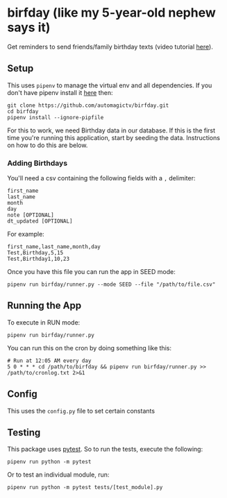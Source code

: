 # birfday (like my 5-year-old nephew says it)

Get reminders to send friends/family birthday texts (video tutorial [here](https://youtu.be/KRn2xb1bxXM)).

## Setup

This uses `pipenv` to manage the virtual env and all dependencies. If you don't have pipenv install it [here](https://pypi.org/project/pipenv/) then:

```
git clone https://github.com/automagictv/birfday.git
cd birfday
pipenv install --ignore-pipfile
```

For this to work, we need Birthday data in our database. If this is the first time you're running this application, start by seeding the data. Instructions on how to do this are below.

### Adding Birthdays

You'll need a csv containing the following fields with a `,` delimiter:

```
first_name
last_name
month
day
note [OPTIONAL]
dt_updated [OPTIONAL]
```

For example:

```
first_name,last_name,month,day
Test,Birthday,5,15
Test,Birthday1,10,23
```

Once you have this file you can run the app in SEED mode:

```
pipenv run birfday/runner.py --mode SEED --file "/path/to/file.csv"
```

## Running the App

To execute in RUN mode:

```
pipenv run birfday/runner.py
```

You can run this on the cron by doing something like this:

```
# Run at 12:05 AM every day
5 0 * * * cd /path/to/birfday && pipenv run birfday/runner.py >> /path/to/cronlog.txt 2>&1
```

## Config

This uses the `config.py` file to set certain constants

## Testing

This package uses [pytest](https://docs.pytest.org/en/stable/). So to run the tests, execute the following:

```
pipenv run python -m pytest
```

Or to test an individual module, run:

```
pipenv run python -m pytest tests/[test_module].py
```
